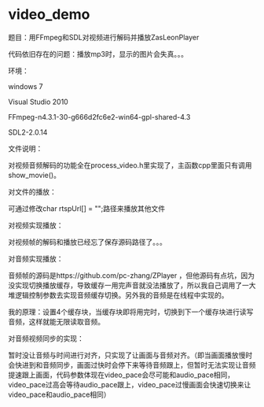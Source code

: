 # video_demo
题目：用FFmpeg和SDL对视频进行解码并播放ZasLeonPlayer

代码依旧存在的问题：播放mp3时，显示的图片会失真。。。

环境：

windows 7

Visual Studio 2010

FFmpeg-n4.3.1-30-g666d2fc6e2-win64-gpl-shared-4.3

SDL2-2.0.14

文件说明：

对视频音频解码的功能全在process_video.h里实现了，主函数cpp里面只有调用show_movie()。

对文件的播放：

可通过修改char rtspUrl[] = "";路径来播放其他文件

对视频实现播放：

对视频帧的解码和播放已经忘了保存源码路径了。。。

对音频实现播放：

音频帧的源码是https://github.com/pc-zhang/ZPlayer ，但他源码有点坑，因为没实现切换播放缓存，导致缓存一用完声音就没法播放了，所以我自己调用了一大堆逻辑控制参数去实现音频缓存切换。另外我的音频是在线程中实现的。

我的原理：设置4个缓存块，当缓存块即将用完时，切换到下一个缓存块进行读写音频，这样就能无限读取音频。


对音频视频同步的实现：

暂时没让音频与时间进行对齐，只实现了让画面与音频对齐。（即当画面播放慢时会快进到和音频同步，画面过快时会停下来等待音频跟上，但暂时无法实现让音频提速跟上画面，代码参数体现在video_pace会尽可能和audio_pace相同，video_pace过高会等待audio_pace跟上，video_pace过慢画面会快速切换来让video_pace和audio_pace相同）

